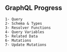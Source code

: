 ## GraphQL Progress

    1- Query
    2- Schema & Types
    3- Resolver Functions
    4- Query Variables
    5- Related Data
    6- Mutations
    7- Update Mutations
